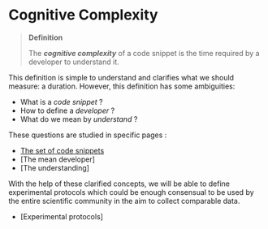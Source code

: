 # Cognitive Complexity


> **Definition**
> 
> The ***cognitive complexity*** of a code snippet is the time required by a developer to understand it.

This definition is simple to understand and clarifies what we should measure: a duration. However, this definition has some ambiguities:

* What is a *code snippet* ?
* How to define a *developer* ?
* What do we mean by *understand* ?

These questions are studied in specific pages :

* [The set of code snippets](./code-snippets.md)
* [The mean developer]
* [The understanding]

With the help of these clarified concepts, we will be able to define experimental protocols which could be enough consensual to be used by the entire scientific community in the aim to collect comparable data.

* [Experimental protocols]
